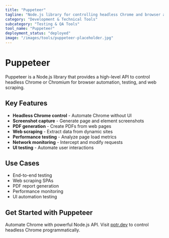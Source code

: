 ```yaml
---
title: "Puppeteer"
tagline: "Node.js library for controlling headless Chrome and browser automation"
category: "Development & Technical Tools"
subcategory: "Testing & QA Tools"
tool_name: "Puppeteer"
deployment_status: "deployed"
image: "/images/tools/puppeteer-placeholder.jpg"
---
```


# Puppeteer

Puppeteer is a Node.js library that provides a high-level API to control headless Chrome or Chromium for browser automation, testing, and web scraping.

## Key Features

- **Headless Chrome control** - Automate Chrome without UI
- **Screenshot capture** - Generate page and element screenshots
- **PDF generation** - Create PDFs from web pages
- **Web scraping** - Extract data from dynamic sites
- **Performance testing** - Analyze page load metrics
- **Network monitoring** - Intercept and modify requests
- **UI testing** - Automate user interactions

## Use Cases

- End-to-end testing
- Web scraping SPAs
- PDF report generation
- Performance monitoring
- UI automation testing

## Get Started with Puppeteer

Automate Chrome with powerful Node.js API. Visit [pptr.dev](https://pptr.dev) to control headless Chrome programmatically.